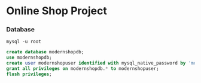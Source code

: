 # Online Shop Project

### Database 

```shell
mysql -u root
```

```sql
create database modernshopdb;
use modernshopdb;
create user modernshopuser identified with mysql_native_password by 'modernshoppass';
grant all privileges on modernshopdb.* to modernshopuser;
flush privileges;
```